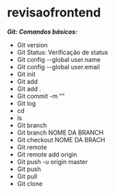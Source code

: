 # revisaofrontend


***Git: Comandos básicos:***

- Git version 
- Git Status: Verificação de status
- Git config --global user.name 
- Git config --global user.email
- Git init
- Git add
- Git add .
- Git commit -m ""
- Git log
- cd
- ls
- Git branch
- Git branch NOME DA BRANCH
- Git checkout NOME DA BRACH
- Git remote
- Git remote add origin 
- Git push -u origin master
- Git push
- Git pull
- Git clone
